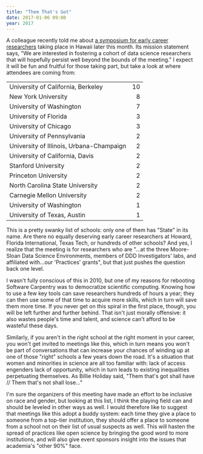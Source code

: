 ```yaml
---
title: "Them That's Got"
date: 2017-01-06 09:00
year: 2017
---
```


<p>
  A colleague recently told me about
  <a href="https://github.com/DDD-Moore/early-career-hawaii">a symposium for early career researchers</a>
  taking place in Hawaii later this month.
  Its mission statement says,
  "We are interested in fostering a cohort of data science researchers that will hopefully persist well beyond the bounds of the meeting."
  I expect it will be fun and fruitful for those taking part,
  but take a look at where attendees are coming from:
</p>

<table class="centered">
<tr> <td>University of California, Berkeley</td> <td align="right">10</td> </tr>
<tr> <td>New York University</td> <td align="right">8</td> </tr>
<tr> <td>University of Washington</td> <td align="right">7</td> </tr>
<tr> <td>University of Florida</td> <td align="right">3</td> </tr>
<tr> <td>University of Chicago</td> <td align="right">3</td> </tr>
<tr> <td>University of Pennsylvania</td> <td align="right">2</td> </tr>
<tr> <td>University of Illinois, Urbana-Champaign</td> <td align="right">2</td> </tr>
<tr> <td>University of California, Davis</td> <td align="right">2</td> </tr>
<tr> <td>Stanford University</td> <td align="right">2</td> </tr>
<tr> <td>Princeton University</td> <td align="right">2</td> </tr>
<tr> <td>North Carolina State University</td> <td align="right">2</td> </tr>
<tr> <td>Carnegie Mellon University</td> <td align="right">2</td> </tr>
<tr> <td>University of Washington </td> <td align="right">1</td> </tr>
<tr> <td>University of Texas, Austin</td> <td align="right">1</td> </tr>
</table>

<p>
  This is a pretty swanky list of schools:
  only one of them has "State" in its name.
  Are there no equally deserving early career researchers at Howard,
  Florida International,
  Texas Tech,
  or hundreds of other schools?
  And yes,
  I realize that the meeting is for researchers who are
  "…at the three Moore-Sloan Data Science Environments, members of DDD Investigators' labs, and affiliated with…our 'Practices' grants",
  but that just pushes the question back one level.
</p>

<p>
  I wasn't fully conscious of this in 2010,
  but one of my reasons for rebooting Software Carpentry was to democratize scientific computing.
  Knowing how to use a few key tools can save researchers hundreds of hours a year;
  they can then use some of that time to acquire more skills,
  which in turn will save them more time.
  If you never get on this spiral in the first place,
  though,
  you will be left further and further behind.
  That isn't just morally offensive:
  it also wastes people's time and talent,
  and science can't afford to be wasteful these days.
</p>

<p>
  Similarly,
  if you aren't in the right school at the right moment in your career,
  you won't get invited to meetings like this,
  which in turn means you won't be part of conversations
  that can increase your chances of winding up at one of those "right" schools a few years down the road.
  It's a situation that women and minorities in science are all too familiar with:
  lack of access engenders lack of opportunity,
  which in turn leads to existing inequalities perpetuating themselves.
  As Billie Holiday said,
  "Them that's got shall have // Them that's not shall lose…"
</p>

<p>
  I'm sure the organizers of this meeting have made an effort to be inclusive on race and gender,
  but looking at this list,
  I think the playing field can and should be leveled in other ways as well.
  I would therefore like to suggest that meetings like this adopt a buddy system:
  each time they give a place to someone from a top-tier institution,
  they should offer a place to someone from a school not on their list of usual suspects as well.
  This will hasten the spread of practices like open science by bringing the good word to more institutions,
  and will also give event sponsors insight into the issues that academia's "other 90%" face.
</p>
